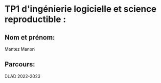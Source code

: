 # TP1 d'ingénierie logicielle et science reproductible :
## Nom et prénom: 
Mantez Manon
## Parcours:
DLAD 2022-2023
 

